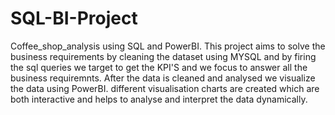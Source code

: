 # SQL-BI-Project
Coffee_shop_analysis using SQL and PowerBI. This project aims to solve the business requirements by cleaning the dataset using MYSQL and by firing the sql queries we target to get the KPI'S and we focus to answer all the business requiremnts.
After the data is cleaned and analysed we visualize the data using PowerBI.
different visualisation charts are created which are both interactive and helps to analyse and interpret the data dynamically.
